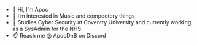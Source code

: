 - 👋 Hi, I’m Apoc
- 👀 I’m interested in Music and compootery things
- 🌱 Studies Cyber Security at Coventry University and currently working as a SysAdmin for the NHS
- 📫 Reach me @ ApocDnB on Discord

<!---
Apocolype/Apocolype is a ✨ special ✨ repository because its `README.md` (this file) appears on your GitHub profile.
You can click the Preview link to take a look at your changes.
--->
